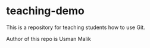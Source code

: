# teaching-demo
This is a repository for teaching students how to use Git. 

Author of this repo is Usman Malik
